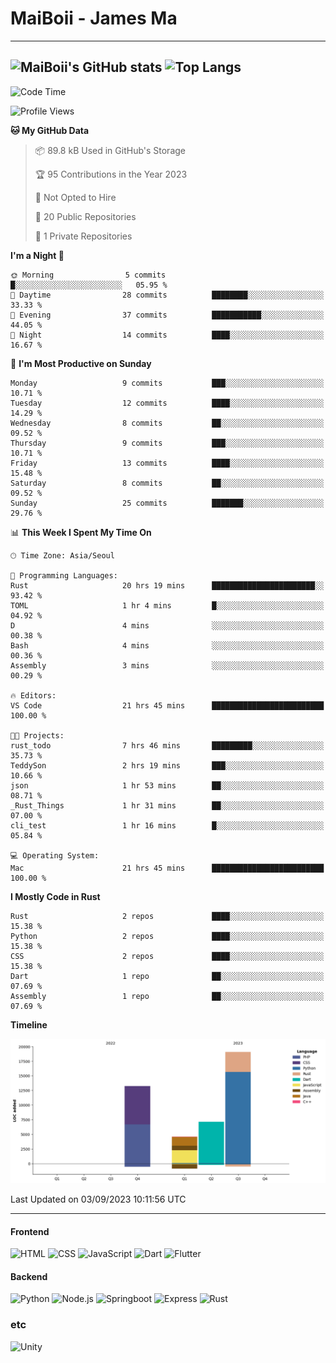 # MaiBoii - James Ma
---
![MaiBoii's GitHub stats](https://github-readme-stats.vercel.app/api?username=MaiBoii&show_icons=true&theme=great-gatsby)
![Top Langs](https://github-readme-stats.vercel.app/api/top-langs/?username=MaiBoii&layout=donut&theme=great-gatsby)
---
<!--START_SECTION:waka-->
![Code Time](http://img.shields.io/badge/Code%20Time-596%20hrs%2031%20mins-blue)

![Profile Views](http://img.shields.io/badge/Profile%20Views-59-blue)

**🐱 My GitHub Data** 

> 📦 89.8 kB Used in GitHub's Storage 
 > 
> 🏆 95 Contributions in the Year 2023
 > 
> 🚫 Not Opted to Hire
 > 
> 📜 20 Public Repositories 
 > 
> 🔑 1 Private Repositories 
 > 
**I'm a Night 🦉** 

```text
🌞 Morning                5 commits           █░░░░░░░░░░░░░░░░░░░░░░░░   05.95 % 
🌆 Daytime                28 commits          ████████░░░░░░░░░░░░░░░░░   33.33 % 
🌃 Evening                37 commits          ███████████░░░░░░░░░░░░░░   44.05 % 
🌙 Night                  14 commits          ████░░░░░░░░░░░░░░░░░░░░░   16.67 % 
```
📅 **I'm Most Productive on Sunday** 

```text
Monday                   9 commits           ███░░░░░░░░░░░░░░░░░░░░░░   10.71 % 
Tuesday                  12 commits          ████░░░░░░░░░░░░░░░░░░░░░   14.29 % 
Wednesday                8 commits           ██░░░░░░░░░░░░░░░░░░░░░░░   09.52 % 
Thursday                 9 commits           ███░░░░░░░░░░░░░░░░░░░░░░   10.71 % 
Friday                   13 commits          ████░░░░░░░░░░░░░░░░░░░░░   15.48 % 
Saturday                 8 commits           ██░░░░░░░░░░░░░░░░░░░░░░░   09.52 % 
Sunday                   25 commits          ███████░░░░░░░░░░░░░░░░░░   29.76 % 
```


📊 **This Week I Spent My Time On** 

```text
🕑︎ Time Zone: Asia/Seoul

💬 Programming Languages: 
Rust                     20 hrs 19 mins      ███████████████████████░░   93.42 % 
TOML                     1 hr 4 mins         █░░░░░░░░░░░░░░░░░░░░░░░░   04.92 % 
D                        4 mins              ░░░░░░░░░░░░░░░░░░░░░░░░░   00.38 % 
Bash                     4 mins              ░░░░░░░░░░░░░░░░░░░░░░░░░   00.36 % 
Assembly                 3 mins              ░░░░░░░░░░░░░░░░░░░░░░░░░   00.29 % 

🔥 Editors: 
VS Code                  21 hrs 45 mins      █████████████████████████   100.00 % 

🐱‍💻 Projects: 
rust_todo                7 hrs 46 mins       █████████░░░░░░░░░░░░░░░░   35.73 % 
TeddySon                 2 hrs 19 mins       ███░░░░░░░░░░░░░░░░░░░░░░   10.66 % 
json                     1 hr 53 mins        ██░░░░░░░░░░░░░░░░░░░░░░░   08.71 % 
_Rust_Things             1 hr 31 mins        ██░░░░░░░░░░░░░░░░░░░░░░░   07.00 % 
cli_test                 1 hr 16 mins        █░░░░░░░░░░░░░░░░░░░░░░░░   05.84 % 

💻 Operating System: 
Mac                      21 hrs 45 mins      █████████████████████████   100.00 % 
```

**I Mostly Code in Rust** 

```text
Rust                     2 repos             ████░░░░░░░░░░░░░░░░░░░░░   15.38 % 
Python                   2 repos             ████░░░░░░░░░░░░░░░░░░░░░   15.38 % 
CSS                      2 repos             ████░░░░░░░░░░░░░░░░░░░░░   15.38 % 
Dart                     1 repo              ██░░░░░░░░░░░░░░░░░░░░░░░   07.69 % 
Assembly                 1 repo              ██░░░░░░░░░░░░░░░░░░░░░░░   07.69 % 
```



**Timeline**

![Lines of Code chart](https://raw.githubusercontent.com/MaiBoii/MaiBoii/main/assets/bar_graph.png)


 Last Updated on 03/09/2023 10:11:56 UTC
<!--END_SECTION:waka-->
---
#### Frontend
![HTML](https://img.shields.io/badge/-HTML-E34F26?style=flat-square&logo=html5&logoColor=white)
![CSS](https://img.shields.io/badge/-CSS-1572B6?style=flat-square&logo=css3)
![JavaScript](https://img.shields.io/badge/-JavaScript-F7DF1E?style=flat-square&logo=javascript&logoColor=black)
![Dart](https://img.shields.io/badge/-Dart-0175C2?style=flat-square&logo=dart)
![Flutter](https://img.shields.io/badge/-Flutter-02569B?style=flat-square&logo=flutter)

#### Backend
![Python](https://img.shields.io/badge/-Python-3776AB?style=flat-square&logo=python&logoColor=white)
![Node.js](https://img.shields.io/badge/-Node.js-339933?style=flat-square&logo=node.js&logoColor=white)
![Springboot](https://img.shields.io/badge/-SpringBoot-6DB33F?style=flat-square&logo=springboot&logoColor=white)
![Express](https://img.shields.io/badge/-Express-339933?style=flat-square&logo=express&logoColor=white)
![Rust](https://img.shields.io/badge/-Rust-000000?style=flat-square&logo=rust&logoColor=white)


### etc
![Unity](https://img.shields.io/badge/-Unity-FFFFFF?style=flat-square&logo=unity&logoColor=black)

